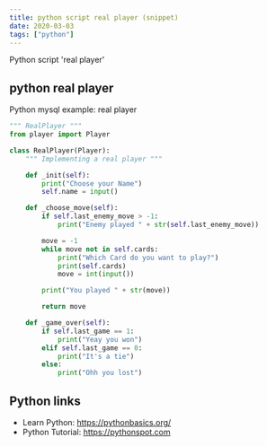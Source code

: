 ```yaml
---
title: python script real player (snippet)
date: 2020-03-03
tags: ["python"]
---
```

Python script 'real player'


## python real player

Python mysql example: real player

```python
""" RealPlayer """
from player import Player

class RealPlayer(Player):
    """ Implementing a real player """

    def _init(self):
        print("Choose your Name")
        self.name = input()

    def _choose_move(self):
        if self.last_enemy_move > -1:
            print("Enemy played " + str(self.last_enemy_move))

        move = -1
        while move not in self.cards:
            print("Which Card do you want to play?")
            print(self.cards)
            move = int(input())

        print("You played " + str(move))

        return move

    def _game_over(self):
        if self.last_game == 1:
            print("Yeay you won")
        elif self.last_game == 0:
            print("It's a tie")
        else:
            print("Ohh you lost")


```

## Python links

- Learn Python: https://pythonbasics.org/
- Python Tutorial: https://pythonspot.com
